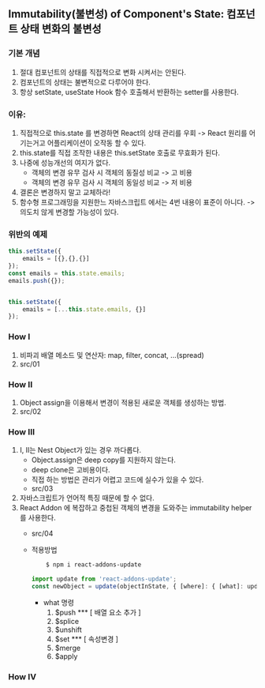 ## Immutability(불변성) of Component's State: 컴포넌트 상태 변화의 불변성

### 기본 개념
1. 절대 컴포넌트의 상태를 직접적으로 변화 시켜서는 안된다.
2. 컴포넌트의 상태는 불변적으로 다루어야 한다.
3. 항상 setState, useState Hook 함수 호출해서 반환하는 setter를 사용한다.

### 이유: 
1. 직접적으로 this.state 를 변경하면 React의 상태 관리를 우회 -> React 원리를 어기는거고 어플리케이션이 오작동 할 수 있다.
2. this.state를 직접 조작한 내용은 this.setState 호출로 무효화가 된다.
3. 나중에 성능개선의 여지가 없다.
    - 객체의 변경 유무 검사 시 객체의 동질성 비교 -> 고 비용
    - 객체의 변경 유무 검사 시 객체의 동일성 비교 -> 저 비용
4. 결론은 변경하지 말고 교체하라!
5. 함수형 프로그래밍을 지원한느 자바스크립트 에서는  4번 내용이 표준이 아니다.
    -> 의도치 않게 변경할 가능성이 있다.

### 위반의 예제
```javascript
this.setState({
    emails = [{},{},{}]
});
const emails = this.state.emails;
emails.push({});


this.setState({
    emails = [...this.state.emails, {}]
});
```

### How I
1. 비파괴 배열 메소드 및 연산자: map, filter, concat, ...(spread)
2. src/01

### How II
1. Object assign을 이용해서 변경이 적용된 새로운 객체를 생성하는 방법. 
2. src/02

### How III
1. I, II는 Nest Object가 있는 경우 까다롭다.
    - Object.assign은 deep copy를 지원하지 않는다.
    - deep clone은 고비용이다.
    - 직접 하는 방법은 관리가 어렵고 코드에 실수가 있을 수 있다.
    - src/03
2. 자바스크립트가 언어적 특징 때문에 할 수 없다.
3. React Addon 에 복잡하고 중첩된 객체의 변경을 도와주는 immutability helper를 사용한다.
    - src/04
    - 적용방법
        ```bash
            $ npm i react-addons-update
        ```
        
        ```javascript
        import update from 'react-addons-update';
        const newObject = update(objectInState, { [where]: { [what]: updateValue} });
        ```
        - what 명령
            1) $push *** [ 배열 요소 추가 ]
            2) $splice
            3) $unshift
            4) $set *** [ 속성변경 ]
            5) $merge
            6) $apply

### How IV
